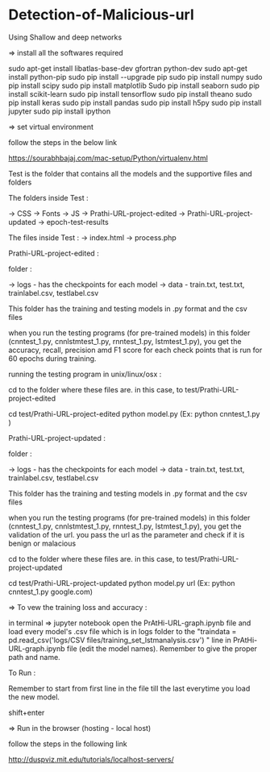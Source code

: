 # Detection-of-Malicious-url
Using Shallow and deep networks

=> install all the softwares required

sudo apt-get install libatlas-base-dev gfortran python-dev
sudo apt-get install python-pip
sudo pip install --upgrade pip
sudo pip install numpy
sudo pip install scipy
sudo pip install matplotlib
Sudo pip install seaborn
sudo pip install scikit-learn
sudo pip install tensorflow
sudo pip install theano
sudo pip install keras
sudo pip install pandas
sudo pip install h5py
sudo pip install jupyter
sudo pip install ipython


=> set virtual environment 

follow the steps in the below link

https://sourabhbajaj.com/mac-setup/Python/virtualenv.html


Test is the folder that contains all the models and the supportive files and folders

The folders inside Test :

-> CSS
-> Fonts
-> JS
-> Prathi-URL-project-edited
-> Prathi-URL-project-updated
-> epoch-test-results

The files inside Test : 
-> index.html
-> process.php



Prathi-URL-project-edited : 

folder :

-> logs - has the checkpoints for each model
-> data - train.txt, test.txt, trainlabel.csv, testlabel.csv


This folder has the training and testing models in .py format and the csv files 

when you run the testing programs (for pre-trained models) in this folder (cnntest_1.py, cnnlstmtest_1.py, rnntest_1.py, lstmtest_1.py), you get the accuracy, recall, precision amd F1 score for each check points that is run for 60 epochs during training.

running the testing program in unix/linux/osx :

cd to the folder where these files are. in this case, to test/Prathi-URL-project-edited

cd test/Prathi-URL-project-edited
python model.py (Ex: python cnntest_1.py )


Prathi-URL-project-updated : 

folder :

-> logs - has the checkpoints for each model
-> data - train.txt, test.txt, trainlabel.csv, testlabel.csv

This folder has the training and testing models in .py format and the csv files 

when you run the testing programs (for pre-trained models) in this folder (cnntest_1.py, cnnlstmtest_1.py, rnntest_1.py, lstmtest_1.py), you get the validation of the url. you pass the url as the parameter and check if it is benign or malacious

cd to the folder where these files are. in this case, to test/Prathi-URL-project-updated

cd test/Prathi-URL-project-updated
python model.py url (Ex: python cnntest_1.py google.com)

=> To vew the training loss and accuracy : 

in terminal => jupyter notebook
open the PrAtHi-URL-graph.ipynb file and load every model's .csv file which is in logs folder to the "traindata = pd.read_csv('logs/CSV files/training_set_lstmanalysis.csv') " line in PrAtHi-URL-graph.ipynb file (edit the model names). Remember to give the proper path and name. 

To Run :

Remember to start from first line in the file till the last everytime you load the new model. 

shift+enter

=> Run in the browser (hosting - local host)

follow the steps in the following link

http://duspviz.mit.edu/tutorials/localhost-servers/

